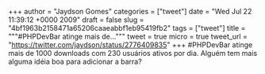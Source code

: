 
+++
author = "Jaydson Gomes"
categories = ["tweet"]
date = "Wed Jul 22 11:39:12 +0000 2009"
draft = false
slug = "4bf1963b2158471a65206caaeabbf1eb95419fb2"
tags = ["tweet"]
title = """#PHPDevBar atinge mais de..."""
tweet = true
micro = true
tweet_url = "https://twitter.com/jaydson/status/2776409835"
+++
#PHPDevBar atinge mais de 1000 downloads com 230 usuários ativos por dia. Alguém tem mais alguma idéia boa para adicionar a barra?

